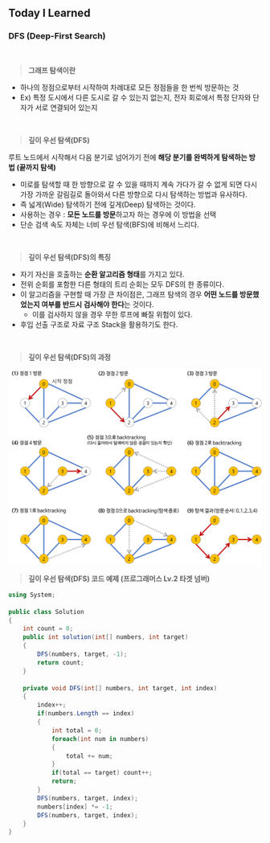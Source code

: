 ## Today I Learned

### **DFS (Deep-First Search)**

<br>

> **그래프 탐색이란**
- 하나의 정점으로부터 시작하여 차례대로 모든 정점들을 한 번씩 방문하는 것
- Ex) 특정 도시에서 다른 도시로 갈 수 있는지 없는지, 전자 회로에서 특정 단자와 단자가 서로 연결되어 있는지

<br>

> **깊이 우선 탐색(DFS)**

루트 노드에서 시작해서 다음 분기로 넘어가기 전에 **해당 분기를 완벽하게 탐색하는 방법 (끝까지 탐색)**

- 미로를 탐색할 때 한 방향으로 갈 수 있을 때까지 계속 가다가 갈 수 없게 되면 다시 가장 가까운 갈림길로 돌아와서 다른 방향으로 다시 탐색하는 방법과 유사하다.
- 즉 넓게(Wide) 탐색하기 전에 깊게(Deep) 탐색하는 것이다.
- 사용하는 경우 : **모든 노드를 방문**하고자 하는 경우에 이 방법을 선택
- 단순 검색 속도 자체는 너비 우선 탐색(BFS)에 비해서 느리다.

<br>

> **깊이 우선 탐색(DFS)의 특징**

- 자기 자신을 호출하는 **순환 알고리즘 형태**를 가지고 있다.
- 전위 순회를 포함한 다른 형태의 트리 순회는 모두 DFS의 한 종류이다.
- 이 알고리즘을 구현할 때 가장 큰 차이점은, 그래프 탐색의 경우 **어떤 노드를 방문했었는지 여부를 반드시 검사해야 한다**는 것이다.
    - 이를 검사하지 않을 경우 무한 루프에 빠질 위험이 있다.
- 후입 선출 구조로 자료 구조 Stack을 활용하기도 한다.

<br>

> **깊이 우선 탐색(DFS)의 과정**

![alt text](DFS.png)


> **깊이 우선 탐색(DFS) 코드 예제 (프로그래머스 Lv.2 타겟 넘버)**

```csharp
using System;

public class Solution 
{
    int count = 0;
    public int solution(int[] numbers, int target) 
    {
        DFS(numbers, target, -1);
        return count;
    }
    
    private void DFS(int[] numbers, int target, int index)
    {
        index++;
        if(numbers.Length == index)
        {
            int total = 0;
            foreach(int num in numbers)
            {
                total += num;
            }
            if(total == target) count++;
            return;
        }
        DFS(numbers, target, index);
        numbers[index] *= -1;
        DFS(numbers, target, index);
    }
}
```